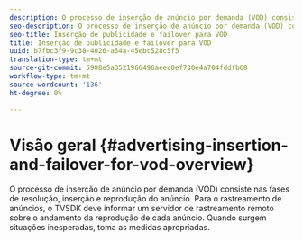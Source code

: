 ```yaml
---
description: O processo de inserção de anúncio por demanda (VOD) consiste nas fases de resolução, inserção e reprodução do anúncio. Para o rastreamento de anúncios, o TVSDK deve informar um servidor de rastreamento remoto sobre o andamento da reprodução de cada anúncio. Quando surgem situações inesperadas, toma as medidas apropriadas.
seo-description: O processo de inserção de anúncio por demanda (VOD) consiste nas fases de resolução, inserção e reprodução do anúncio. Para o rastreamento de anúncios, o TVSDK deve informar um servidor de rastreamento remoto sobre o andamento da reprodução de cada anúncio. Quando surgem situações inesperadas, toma as medidas apropriadas.
seo-title: Inserção de publicidade e failover para VOD
title: Inserção de publicidade e failover para VOD
uuid: b7fbc3f9-9c38-4026-a54a-45ebc528c5f5
translation-type: tm+mt
source-git-commit: 5908e5a3521966496aeec0ef730e4a704fddfb68
workflow-type: tm+mt
source-wordcount: '136'
ht-degree: 0%

---
```



# Visão geral {#advertising-insertion-and-failover-for-vod-overview}

O processo de inserção de anúncio por demanda (VOD) consiste nas fases de resolução, inserção e reprodução do anúncio. Para o rastreamento de anúncios, o TVSDK deve informar um servidor de rastreamento remoto sobre o andamento da reprodução de cada anúncio. Quando surgem situações inesperadas, toma as medidas apropriadas.